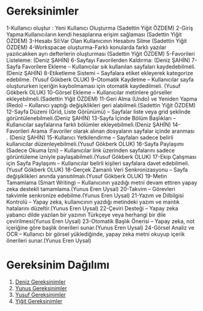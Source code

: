 # Gereksinimler	 
1-Kullanıcı oluştur : Yeni Kullanıcı Oluşturma (Sadettin Yiğit ÖZDEM)
2-Giriş Yapma:Kullanıcıların kendi hesaplarına erişim sağlaması (Sadettin Yiğit ÖZDEM)
3-Hesabı Sil:Var Olan Kullanıcının Hesabını Silme (Sadettin Yiğit ÖZDEM)
4-Workspacae oluşturma-Farklı konularda farklı yazılar yazılıcakken ayrı defterlerin oluşturması (Sadettin Yiğit ÖZDEM)
5-Favorileri Listeleme: (Deniz ŞAHİN)
6-Sayfayı Favorilerden Kaldırma: (Deniz ŞAHİN)
7-Sayfa Favorilere Ekleme – Kullanıcılar sık kullanılan sayfaları kaydedebilmeli.(Deniz ŞAHİN)
8-Etiketleme Sistemi – Sayfalara etiket ekleyerek kategorize edebilme. (Yusuf Gökberk OLUK)
9-Otomatik Kaydetme – Kullanıcılar sayfa oluştururken içeriğin kaybolmaması için otomatik kaydedilmeli. (Yusuf Gökberk OLUK)
10-Görsel Ekleme – Kullanıcılar metinlere görseller ekleyebilmeli.(Sadettin Yiğit ÖZDEM)
11-Geri Alma (Undo) ve Yeniden Yapma (Redo) – Kullanıcı yaptığı değişiklikleri geri alabilmeli.(Sadettin Yiğit ÖZDEM)
12-Sayfa Düzeni (Grid, Liste Görünümü) – Sayfalar liste veya grid şeklinde görüntülenebilmeli.(Deniz ŞAHİN)
13-Sayfa İçinde Bölüm Başlıkları – Kullanıcılar sayfalarına farklı bölümler ekleyebilmeli.(Deniz ŞAHİN)
14-Favorileri Arama :Favoriler olarak alınan dosyaların sayfalar içinde aranması . (Deniz ŞAHİN)
15-Kullanıcı Yetkilendirme – Sayfaları sadece belirli kullanıcılar düzenleyebilmeli.(Yusuf Gökberk OLUK)
16-Sayfa Paylaşımı (Sadece Okuma İzni) – Kullanıcılar link üzerinden sayfalarını sadece görüntüleme izniyle paylaşabilmeli.(Yusuf Gökberk OLUK)
17-Ekip Çalışması için Sayfa Paylaşımı – Kullanıcılar belirli kişileri sayfalara davet edebilmeli.(Yusuf Gökberk OLUK)
18-Gerçek Zamanlı Veri Senkronizasyonu – Sayfa değişiklikleri anında yansıtılmalı.(Yusuf Gökberk OLUK)
19-Metin Tamamlama (Smart Writing) – Kullanıcının yazdığı metni devam ettiren yapay zeka destekli tamamlama.(Yunus Eren Uysal)
20-Takvim  – Görevleri takvimle senkronize edebilme.(Yunus Eren Uysal)
21-Yazım ve Dilbilgisi Kontrolü – Yapay zeka, kullanıcının yazdığı metindeki yazım ve mantık hatalarını düzeltir.(Yunus Eren Uysal)
22-Çeviri Desteği – Yapay zeka yabancı dilde yazılan bir yazının Türkçeye veya herhangi bir dile çevirilmesi(Yunus Eren Uysal)
23-Otomatik Başlık Önerisi – Yapay zeka, not içeriğine göre başlık önerileri sunar.(Yunus Eren Uysal)
24-Görsel Analiz ve OCR – Kullanıcı bir görsel yüklediğinde, yapay zeka metni okuyup içerik önerileri sunar.(Yunus Eren Uysal)

# Gereksinim Dağılımı
1. [Deniz Gereksinimler](DenizGereksinimler.md) 
2. [Yunus Gereksinimler](YunusGereksinimler)
3. [Yusuf Gereksinimler](YusufGereksinimler.md)
4. [Yiğit Gereksinimler](YigitGereksinimler.md)
